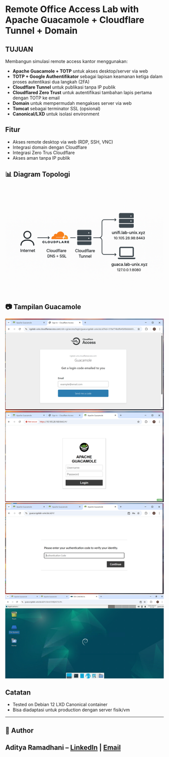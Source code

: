 
# Remote Office Access Lab with Apache Guacamole + Cloudflare Tunnel + Domain

## TUJUAN
Membangun simulasi remote access kantor menggunakan:
- **Apache Guacamole + TOTP** untuk akses desktop/server via web
- **TOTP + Google Authentifikator** sebagai lapisan keamanan ketiga dalam proses autentikasi dua langkah (2FA)
- **Cloudflare Tunnel** untuk publikasi tanpa IP publik
- **Cloudflared Zero Trust** untuk autentifikasi tambahan lapis pertama dengan TOTP ke email
- **Domain** untuk mempermudah mengakses server via web
- **Tomcat** sebagai terminator SSL (opsional)
- **Canonical/LXD** untuk isolasi environment

## Fitur
- Akses remote desktop via web (RDP, SSH, VNC)
- Integrasi domain dengan Cloudflare
- Integrasi Zero Trus Cloudflare
- Akses aman tanpa IP publik

## 📊 Diagram Topologi
![Topologi Jaringan](guacamole_images/guaca_cloudflaredtopologi.png) 

## 📷 Tampilan Guacamole  
![Login Page](guacamole_images/guacalabzerotrust.png) ![Login Page](guacamole_images/guacahttps.png)
![Login Page](guacamole_images/guacalabtotp.png)![Login Page](guacamole_images/guacalabrdp.png)

## Catatan
- Tested on Debian 12 LXD Canonical container
- Bisa diadaptasi untuk production dengan server fisik/vm

-------------------------------------------------------------------------------------------------------------
## 👤 Author
Aditya Ramadhani – [LinkedIn](https://linkedin.com/in/username) | [Email](mailto:ramadhaniaditya19@gmail.com)
-------------------------------------------------------------------------------------------------------------
